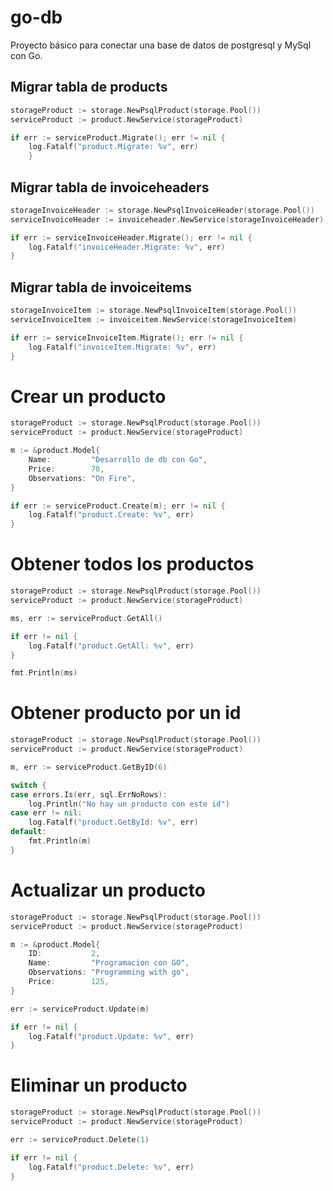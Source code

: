 # go-db

Proyecto básico para conectar una base de datos de postgresql y MySql con Go.

## Migrar tabla de products

```go
storageProduct := storage.NewPsqlProduct(storage.Pool())
serviceProduct := product.NewService(storageProduct)

if err := serviceProduct.Migrate(); err != nil {
    log.Fatalf("product.Migrate: %v", err)
	}
```

## Migrar tabla de invoiceheaders

```go
storageInvoiceHeader := storage.NewPsqlInvoiceHeader(storage.Pool())
serviceInvoiceHeader := invoiceheader.NewService(storageInvoiceHeader)

if err := serviceInvoiceHeader.Migrate(); err != nil {
    log.Fatalf("invoiceHeader.Migrate: %v", err)
}
```

## Migrar tabla de invoiceitems

```go
storageInvoiceItem := storage.NewPsqlInvoiceItem(storage.Pool())
serviceInvoiceItem := invoiceitem.NewService(storageInvoiceItem)

if err := serviceInvoiceItem.Migrate(); err != nil {
    log.Fatalf("invoiceItem.Migrate: %v", err)
}
```

# Crear un producto

```go
storageProduct := storage.NewPsqlProduct(storage.Pool())
serviceProduct := product.NewService(storageProduct)

m := &product.Model{
    Name:         "Desarrollo de db con Go",
    Price:        70,
    Observations: "On Fire",
}

if err := serviceProduct.Create(m); err != nil {
    log.Fatalf("product.Create: %v", err)
}
```

# Obtener todos los productos

```go
storageProduct := storage.NewPsqlProduct(storage.Pool())
serviceProduct := product.NewService(storageProduct)

ms, err := serviceProduct.GetAll()

if err != nil {
    log.Fatalf("product.GetAll: %v", err)
}

fmt.Println(ms)
```

# Obtener producto por un id

```go
storageProduct := storage.NewPsqlProduct(storage.Pool())
serviceProduct := product.NewService(storageProduct)

m, err := serviceProduct.GetByID(6)

switch {
case errors.Is(err, sql.ErrNoRows):
    log.Println("No hay un producto con este id")
case err != nil:
    log.Fatalf("product.GetById: %v", err)
default:
    fmt.Println(m)
}
```

# Actualizar un producto

```go
storageProduct := storage.NewPsqlProduct(storage.Pool())
serviceProduct := product.NewService(storageProduct)

m := &product.Model{
	ID:           2,
	Name:         "Programacion con GO",
	Observations: "Programming with go",
	Price:        125,
}

err := serviceProduct.Update(m)

if err != nil {
	log.Fatalf("product.Update: %v", err)
}
```

# Eliminar un producto

```go
storageProduct := storage.NewPsqlProduct(storage.Pool())
serviceProduct := product.NewService(storageProduct)

err := serviceProduct.Delete(1)

if err != nil {
	log.Fatalf("product.Delete: %v", err)
}

```
